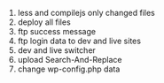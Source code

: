 1. less and compilejs only changed files
2. deploy all files
3. ftp success message
4. ftp login data to dev and live sites
5. dev and live switcher
6. upload Search-And-Replace
7. change wp-config.php data
